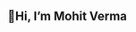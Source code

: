 ## 👋Hi, I’m Mohit Verma
<!-- - 👀 I’m interested in new technology 
- 🌱 I’m currently learning web development 
- 💞️ I’m looking to collaborate on ML,NLP,LLM 
📫 How to reach me - mohit2vrm@gmail.com -->


